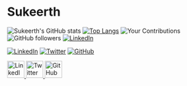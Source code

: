 # Sukeerth
![Sukeerth's GitHub stats](https://github-readme-stats.vercel.app/api?username=Sukeerth-v9474&show_icons=true&theme=dark)
[![Top Langs](https://github-readme-stats.vercel.app/api/top-langs/?username=Sukeerth-v9474&layout=compact)](https://github.com/yourusername)
![Your Contributions](https://img.shields.io/github/contributions/Sukeerth-v9474/year)
![GitHub followers](https://img.shields.io/github/followers/Sukeerth-v9474?label=Followers&style=social)
[![LinkedIn](https://img.shields.io/badge/LinkedIn-Connect-blue)](https://www.linkedin.com/in/sukeerth-ramkumar-013300214/)

[![LinkedIn](https://img.shields.io/badge/LinkedIn-Connect-blue?style=flat-square&logo=linkedin)](https://www.linkedin.com/in/sukeerth-ramkumar-013300214/)
[![Twitter](https://img.shields.io/badge/Twitter-Follow-1da1f2?style=flat-square&logo=twitter)](https://twitter.com/SukeerthR)
[![GitHub](https://img.shields.io/badge/GitHub-Follow-181717?style=flat-square&logo=github)](https://github.com/Sukeerth-v9474)

<a href="https://www.linkedin.com/in/sukeerth-ramkumar-013300214/" target="_blank">
  <img src="https://img.shields.io/badge/LinkedIn-0077B5?style=for-the-badge&logo=linkedin&logoColor=white" alt="LinkedIn" style="width: 40px; height: 40px;">
</a>

<a href="https://twitter.com/SukeerthR" target="_blank">
  <img src="https://img.shields.io/badge/Twitter-1DA1F2?style=for-the-badge&logo=twitter&logoColor=white" alt="Twitter" style="width: 40px; height: 40px;">
</a>

<a href="https://github.com/Sukeerth-v9474" target="_blank">
  <img src="https://img.shields.io/badge/GitHub-181717?style=for-the-badge&logo=github&logoColor=white" alt="GitHub" style="width: 40px; height: 40px;">
</a>
